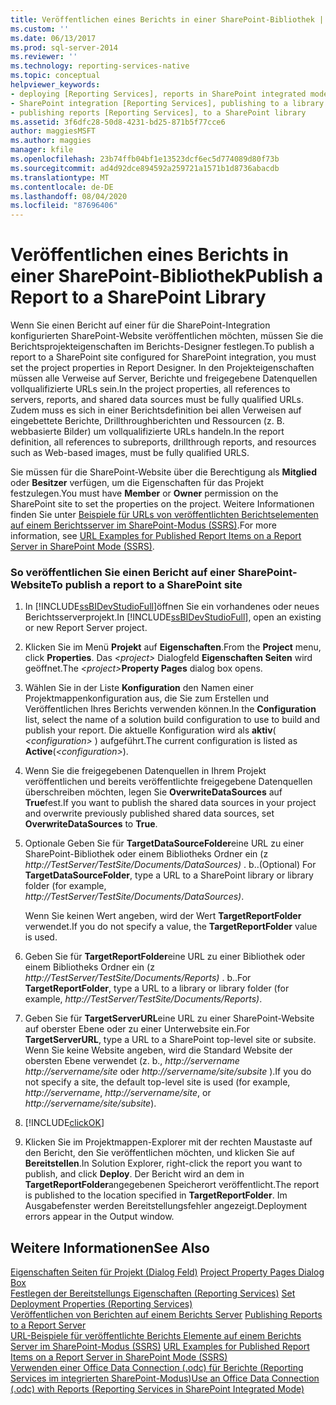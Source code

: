 ```yaml
---
title: Veröffentlichen eines Berichts in einer SharePoint-Bibliothek | Microsoft-Dokumentation
ms.custom: ''
ms.date: 06/13/2017
ms.prod: sql-server-2014
ms.reviewer: ''
ms.technology: reporting-services-native
ms.topic: conceptual
helpviewer_keywords:
- deploying [Reporting Services], reports in SharePoint integrated mode
- SharePoint integration [Reporting Services], publishing to a library
- publishing reports [Reporting Services], to a SharePoint library
ms.assetid: 3f6dfc28-50d8-4231-bd25-871b5f77cce6
author: maggiesMSFT
ms.author: maggies
manager: kfile
ms.openlocfilehash: 23b74ffb04bf1e13523dcf6ec5d774089d80f73b
ms.sourcegitcommit: ad4d92dce894592a259721a1571b1d8736abacdb
ms.translationtype: MT
ms.contentlocale: de-DE
ms.lasthandoff: 08/04/2020
ms.locfileid: "87696406"
---
```

# <a name="publish-a-report-to-a-sharepoint-library"></a><span data-ttu-id="92e42-102">Veröffentlichen eines Berichts in einer SharePoint-Bibliothek</span><span class="sxs-lookup"><span data-stu-id="92e42-102">Publish a Report to a SharePoint Library</span></span>
  <span data-ttu-id="92e42-103">Wenn Sie einen Bericht auf einer für die SharePoint-Integration konfigurierten SharePoint-Website veröffentlichen möchten, müssen Sie die Berichtsprojekteigenschaften im Berichts-Designer festlegen.</span><span class="sxs-lookup"><span data-stu-id="92e42-103">To publish a report to a SharePoint site configured for SharePoint integration, you must set the project properties in Report Designer.</span></span> <span data-ttu-id="92e42-104">In den Projekteigenschaften müssen alle Verweise auf Server, Berichte und freigegebene Datenquellen vollqualifizierte URLs sein.</span><span class="sxs-lookup"><span data-stu-id="92e42-104">In the project properties, all references to servers, reports, and shared data sources must be fully qualified URLs.</span></span> <span data-ttu-id="92e42-105">Zudem muss es sich in einer Berichtsdefinition bei allen Verweisen auf eingebettete Berichte, Drillthroughberichten und Ressourcen (z. B. webbasierte Bilder) um vollqualifizierte URLs handeln.</span><span class="sxs-lookup"><span data-stu-id="92e42-105">In the report definition, all references to subreports, drillthrough reports, and resources such as Web-based images, must be fully qualified URLS.</span></span>  
  
 <span data-ttu-id="92e42-106">Sie müssen für die SharePoint-Website über die Berechtigung als **Mitglied** oder **Besitzer** verfügen, um die Eigenschaften für das Projekt festzulegen.</span><span class="sxs-lookup"><span data-stu-id="92e42-106">You must have **Member** or **Owner** permission on the SharePoint site to set the properties on the project.</span></span> <span data-ttu-id="92e42-107">Weitere Informationen finden Sie unter [Beispiele für URLs von veröffentlichten Berichtselementen auf einem Berichtsserver im SharePoint-Modus &#40;SSRS&#41;](../tools/url-examples-for-items-on-a-report-server-sharepoint-mode.md).</span><span class="sxs-lookup"><span data-stu-id="92e42-107">For more information, see [URL Examples for Published Report Items on a Report Server in SharePoint Mode &#40;SSRS&#41;](../tools/url-examples-for-items-on-a-report-server-sharepoint-mode.md).</span></span>  
  
### <a name="to-publish-a-report-to-a-sharepoint-site"></a><span data-ttu-id="92e42-108">So veröffentlichen Sie einen Bericht auf einer SharePoint-Website</span><span class="sxs-lookup"><span data-stu-id="92e42-108">To publish a report to a SharePoint site</span></span>  
  
1.  <span data-ttu-id="92e42-109">In [!INCLUDE[ssBIDevStudioFull](../../includes/ssbidevstudiofull-md.md)]öffnen Sie ein vorhandenes oder neues Berichtsserverprojekt.</span><span class="sxs-lookup"><span data-stu-id="92e42-109">In [!INCLUDE[ssBIDevStudioFull](../../includes/ssbidevstudiofull-md.md)], open an existing or new Report Server project.</span></span>  
  
2.  <span data-ttu-id="92e42-110">Klicken Sie im Menü **Projekt** auf **Eigenschaften**.</span><span class="sxs-lookup"><span data-stu-id="92e42-110">From the **Project** menu, click **Properties**.</span></span> <span data-ttu-id="92e42-111">Das _\<project>_ Dialogfeld **Eigenschaften Seiten** wird geöffnet.</span><span class="sxs-lookup"><span data-stu-id="92e42-111">The _\<project>_**Property Pages** dialog box opens.</span></span>  
  
3.  <span data-ttu-id="92e42-112">Wählen Sie in der Liste **Konfiguration** den Namen einer Projektmappenkonfiguration aus, die Sie zum Erstellen und Veröffentlichen Ihres Berichts verwenden können.</span><span class="sxs-lookup"><span data-stu-id="92e42-112">In the **Configuration** list, select the name of a solution build configuration to use to build and publish your report.</span></span> <span data-ttu-id="92e42-113">Die aktuelle Konfiguration wird als **aktiv**( *\<configuration>* ) aufgeführt.</span><span class="sxs-lookup"><span data-stu-id="92e42-113">The current configuration is listed as **Active**(*\<configuration>*).</span></span>  
  
4.  <span data-ttu-id="92e42-114">Wenn Sie die freigegebenen Datenquellen in Ihrem Projekt veröffentlichen und bereits veröffentlichte freigegebene Datenquellen überschreiben möchten, legen Sie **OverwriteDataSources** auf **True**fest.</span><span class="sxs-lookup"><span data-stu-id="92e42-114">If you want to publish the shared data sources in your project and overwrite previously published shared data sources, set **OverwriteDataSources** to **True**.</span></span>  
  
5.  <span data-ttu-id="92e42-115">Optionale Geben Sie für **TargetDataSourceFolder**eine URL zu einer SharePoint-Bibliothek oder einem Bibliotheks Ordner ein (z *http://TestServer/TestSite/Documents/DataSources)* . b..</span><span class="sxs-lookup"><span data-stu-id="92e42-115">(Optional) For **TargetDataSourceFolder**, type a URL to a SharePoint library or library folder (for example, *http://TestServer/TestSite/Documents/DataSources)*.</span></span>  
  
     <span data-ttu-id="92e42-116">Wenn Sie keinen Wert angeben, wird der Wert **TargetReportFolder** verwendet.</span><span class="sxs-lookup"><span data-stu-id="92e42-116">If you do not specify a value, the **TargetReportFolder** value is used.</span></span>  
  
6.  <span data-ttu-id="92e42-117">Geben Sie für **TargetReportFolder**eine URL zu einer Bibliothek oder einem Bibliotheks Ordner ein (z *http://TestServer/TestSite/Documents/Reports)* . b..</span><span class="sxs-lookup"><span data-stu-id="92e42-117">For **TargetReportFolder**, type a URL to a library or library folder (for example, *http://TestServer/TestSite/Documents/Reports)*.</span></span>  
  
7.  <span data-ttu-id="92e42-118">Geben Sie für **TargetServerURL**eine URL zu einer SharePoint-Website auf oberster Ebene oder zu einer Unterwebsite ein.</span><span class="sxs-lookup"><span data-stu-id="92e42-118">For **TargetServerURL**, type a URL to a SharePoint top-level site or subsite.</span></span> <span data-ttu-id="92e42-119">Wenn Sie keine Website angeben, wird die Standard Website der obersten Ebene verwendet (z. b., *http://servername* *http://servername/site* oder *http://servername/site/subsite* ).</span><span class="sxs-lookup"><span data-stu-id="92e42-119">If you do not specify a site, the default top-level site is used (for example, *http://servername*, *http://servername/site*, or *http://servername/site/subsite*).</span></span>  
  
8.  [!INCLUDE[clickOK](../../includes/clickok-md.md)]  
  
9. <span data-ttu-id="92e42-120">Klicken Sie im Projektmappen-Explorer mit der rechten Maustaste auf den Bericht, den Sie veröffentlichen möchten, und klicken Sie auf **Bereitstellen**.</span><span class="sxs-lookup"><span data-stu-id="92e42-120">In Solution Explorer, right-click the report you want to publish, and click **Deploy**.</span></span> <span data-ttu-id="92e42-121">Der Bericht wird an dem in **TargetReportFolder**angegebenen Speicherort veröffentlicht.</span><span class="sxs-lookup"><span data-stu-id="92e42-121">The report is published to the location specified in **TargetReportFolder**.</span></span> <span data-ttu-id="92e42-122">Im Ausgabefenster werden Bereitstellungsfehler angezeigt.</span><span class="sxs-lookup"><span data-stu-id="92e42-122">Deployment errors appear in the Output window.</span></span>  
  
## <a name="see-also"></a><span data-ttu-id="92e42-123">Weitere Informationen</span><span class="sxs-lookup"><span data-stu-id="92e42-123">See Also</span></span>  
 <span data-ttu-id="92e42-124">[Eigenschaften Seiten für Projekt (Dialog Feld)](../tools/project-property-pages-dialog-box.md) </span><span class="sxs-lookup"><span data-stu-id="92e42-124">[Project Property Pages Dialog Box](../tools/project-property-pages-dialog-box.md) </span></span>  
 <span data-ttu-id="92e42-125">[Festlegen der Bereitstellungs Eigenschaften &#40;Reporting Services&#41;](../tools/set-deployment-properties-reporting-services.md) </span><span class="sxs-lookup"><span data-stu-id="92e42-125">[Set Deployment Properties &#40;Reporting Services&#41;](../tools/set-deployment-properties-reporting-services.md) </span></span>  
 <span data-ttu-id="92e42-126">[Veröffentlichen von Berichten auf einem Berichts Server](publishing-reports-to-a-report-server.md) </span><span class="sxs-lookup"><span data-stu-id="92e42-126">[Publishing Reports to a Report Server](publishing-reports-to-a-report-server.md) </span></span>  
 <span data-ttu-id="92e42-127">[URL-Beispiele für veröffentlichte Berichts Elemente auf einem Berichts Server im SharePoint-Modus &#40;SSRS&#41;](../tools/url-examples-for-items-on-a-report-server-sharepoint-mode.md) </span><span class="sxs-lookup"><span data-stu-id="92e42-127">[URL Examples for Published Report Items on a Report Server in SharePoint Mode &#40;SSRS&#41;](../tools/url-examples-for-items-on-a-report-server-sharepoint-mode.md) </span></span>  
 [<span data-ttu-id="92e42-128">Verwenden einer Office Data Connection &#40;.odc&#41; für Berichte &#40;Reporting Services im integrierten SharePoint-Modus&#41;</span><span class="sxs-lookup"><span data-stu-id="92e42-128">Use an Office Data Connection &#40;.odc&#41; with Reports &#40;Reporting Services in SharePoint Integrated Mode&#41;</span></span>](../report-data/use-an-office-data-connection-odc-with-reports.md)  
  
  
